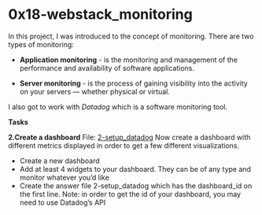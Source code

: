 # 0x18-webstack_monitoring

In this project, I was introduced to the concept of monitoring. There are two types of monitoring:

- **Application monitoring** - is the monitoring and management of the performance and availability of software applications.

- **Server monitoring** - is the process of gaining visibility into the activity on your servers — whether physical or virtual.

I also got to work with *Datadog* which is a software monitoring tool.

**Tasks**

**2.Create a dashboard**
File: [2-setup_datadog](./2-setup_datadog)
Now create a dashboard with different metrics displayed in order to get a few different visualizations.

- Create a new dashboard
- Add at least 4 widgets to your dashboard. They can be of any type and monitor whatever you’d like
- Create the answer file 2-setup_datadog which has the dashboard_id on the first line. Note: in order to get the id of your dashboard, you may need to use Datadog’s API
